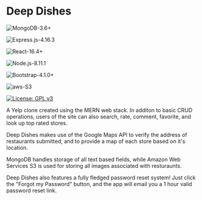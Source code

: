 # Deep Dishes

![MongoDB-3.6+](https://img.shields.io/badge/MongoDB-3.6%2B-green.svg)

![Express.js-4.16.3](https://img.shields.io/badge/Express.js-4.16.3-green.svg)

![React-16.4+](https://img.shields.io/badge/React-16.4%2B-blue.svg)

![Node.js-8.11.1](https://img.shields.io/badge/Node.js-8.11.1-green.svg)

![Bootstrap-4.1.0+](https://img.shields.io/badge/Bootstrap-4.1.0%2B-purple.svg)

![aws-S3](https://img.shields.io/badge/aws-S3-orange.svg)

[![License: GPL v3](https://upload.wikimedia.org/wikipedia/commons/8/86/GPL_v3_Blue_Badge.svg)](https://www.gnu.org/licenses/gpl-3.0.en.html)

A Yelp clone created using the MERN web stack. In additon to basic CRUD operations, users of the site can also search, rate, comment, favorite, and look up top rated stores.

Deep Dishes makes use of the Google Maps API to verify the address of restaurants submitted, and to provide a map of each store based on it's location.

MongoDB handles storage of all text based fields, while Amazon Web Services S3 is used for storing all images associated with resturaunts.

Deep Dishes also features a fully fledged password reset system! Just click
the "Forgot my Password" button, and the app will email you a 1 hour valid password reset link.
